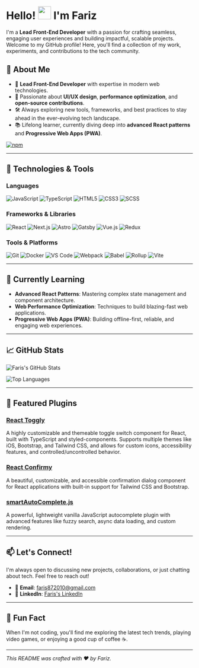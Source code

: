 <h1>Hello! <img src="https://media.giphy.com/media/hvRJCLFzcasrR4ia7z/giphy.gif" width="35px" height="35px"> I'm Fariz</h1>

I'm a **Lead Front-End Developer** with a passion for crafting seamless, engaging user experiences and building impactful, scalable projects. Welcome to my GitHub profile! Here, you'll find a collection of my work, experiments, and contributions to the tech community.

## 🚀 About Me

- 💼 **Lead Front-End Developer** with expertise in modern web technologies.
- 🌟 Passionate about **UI/UX design**, **performance optimization**, and **open-source contributions**.
- 🛠️ Always exploring new tools, frameworks, and best practices to stay ahead in the ever-evolving tech landscape.
- 📚 Lifelong learner, currently diving deep into **advanced React patterns** and **Progressive Web Apps (PWA)**.

[![npm](https://img.shields.io/badge/npm-mohamedfariz-CB3837?style=for-the-badge&logo=npm)](https://www.npmjs.com/~mohamedfariz)

---

## 🔧 Technologies & Tools

### **Languages**
![JavaScript](https://img.shields.io/badge/-JavaScript-F7DF1E?style=flat&logo=javascript&logoColor=black)
![TypeScript](https://img.shields.io/badge/-TypeScript-3178C6?style=flat&logo=typescript&logoColor=white)
![HTML5](https://img.shields.io/badge/-HTML5-E34F26?style=flat&logo=html5&logoColor=white)
![CSS3](https://img.shields.io/badge/-CSS3-1572B6?style=flat&logo=css3&logoColor=white)
![SCSS](https://img.shields.io/badge/-SCSS-CC6699?style=flat&logo=sass&logoColor=white)

### **Frameworks & Libraries**
![React](https://img.shields.io/badge/-React-61DAFB?style=flat&logo=react&logoColor=black)
![Next.js](https://img.shields.io/badge/-Next.js-000000?style=flat&logo=next.js&logoColor=white)
![Astro](https://img.shields.io/badge/-Astro-FF5D01?style=flat&logo=astro&logoColor=white)
![Gatsby](https://img.shields.io/badge/-Gatsby-663399?style=flat&logo=gatsby&logoColor=white)
![Vue.js](https://img.shields.io/badge/-Vue.js-4FC08D?style=flat&logo=vue.js&logoColor=white)
![Redux](https://img.shields.io/badge/-Redux-764ABC?style=flat&logo=redux&logoColor=white)

### **Tools & Platforms**
![Git](https://img.shields.io/badge/-Git-F05032?style=flat&logo=git&logoColor=white)
![Docker](https://img.shields.io/badge/-Docker-2496ED?style=flat&logo=docker&logoColor=white)
![VS Code](https://img.shields.io/badge/-VS%20Code-007ACC?style=flat&logo=visual-studio-code&logoColor=white)
![Webpack](https://img.shields.io/badge/-Webpack-8DD6F9?style=flat&logo=webpack&logoColor=black)
![Babel](https://img.shields.io/badge/-Babel-F9DC3E?style=flat&logo=babel&logoColor=black)
![Rollup](https://img.shields.io/badge/-Rollup-EC4A3F?style=flat&logo=rollup.js&logoColor=white)
![Vite](https://img.shields.io/badge/-Vite-646CFF?style=flat&logo=vite&logoColor=white)

---

## 🌱 Currently Learning

- **Advanced React Patterns**: Mastering complex state management and component architecture.
- **Web Performance Optimization**: Techniques to build blazing-fast web applications.
- **Progressive Web Apps (PWA)**: Building offline-first, reliable, and engaging web experiences.

---

## 📈 GitHub Stats

![Faris's GitHub Stats](https://github-readme-stats.vercel.app/api?username=farisnceit&show_icons=true&theme=radical&hide_border=true)

![Top Languages](https://github-readme-stats.vercel.app/api/top-langs/?username=farisnceit&layout=compact&theme=radical&hide_border=true)

---

## 🌟 Featured Plugins

### [React Toggly](https://github.com/fariz-plugins/react-toggly)
A highly customizable and themeable toggle switch component for React, built with TypeScript and styled-components. Supports multiple themes like iOS, Bootstrap, and Tailwind CSS, and allows for custom icons, accessibility features, and controlled/uncontrolled behavior.

### [React Confirmy](https://github.com/fariz-plugins/react-confirmy)
A beautiful, customizable, and accessible confirmation dialog component for React applications with built-in support for Tailwind CSS and Bootstrap.

### [smartAutoComplete.js](https://github.com/fariz-plugins/smartAutoComplete.js)
A powerful, lightweight vanilla JavaScript autocomplete plugin with advanced features like fuzzy search, async data loading, and custom rendering.


<!--
---

## 📝 Blog Posts

- **[Understanding React Hooks](https://blog.example.com/react-hooks)**: A deep dive into React Hooks and how to use them effectively.
- **[Getting Started with Docker](https://blog.example.com/docker-intro)**: A beginner-friendly guide to Docker and containerization.
-->

---

## 📫 Let's Connect!

I'm always open to discussing new projects, collaborations, or just chatting about tech. Feel free to reach out!

- 📧 **Email**: [faris872010@gmail.com](mailto:faris872010@gmail.com)
- 💼 **LinkedIn**: [Faris's LinkedIn](https://www.linkedin.com/in/mmohamedfariz)
<!-- - 🐦 **Twitter**: [@farisnceit](https://twitter.com/farisnceit)
- 🌐 **Portfolio**: [Faris's Portfolio](https://farisnceit.com)  -->

---

## 💬 Fun Fact

When I'm not coding, you'll find me exploring the latest tech trends, playing video games, or enjoying a good cup of coffee ☕.

---

*This README was crafted with ❤️ by Fariz.*
